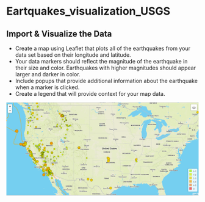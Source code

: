 # Eartquakes_visualization_USGS
## Import & Visualize the Data

- Create a map using Leaflet that plots all of the earthquakes from your data set based on their longitude and latitude.
- Your data markers should reflect the magnitude of the earthquake in their size and color. Earthquakes with higher magnitudes should appear larger and darker in color.
- Include popups that provide additional information about the earthquake when a marker is clicked.
- Create a legend that will provide context for your map data.

![result image](Images/result.PNG)
